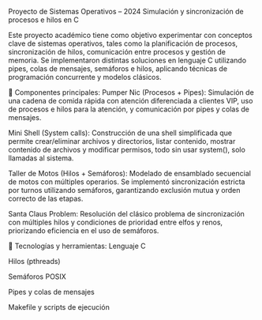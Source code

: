 Proyecto de Sistemas Operativos – 2024
Simulación y sincronización de procesos e hilos en C

Este proyecto académico tiene como objetivo experimentar con conceptos clave de sistemas operativos, tales como la planificación de procesos, sincronización de hilos, comunicación entre procesos y gestión de memoria. 
Se implementaron distintas soluciones en lenguaje C utilizando pipes, colas de mensajes, semáforos e hilos, aplicando técnicas de programación concurrente y modelos clásicos.

🧪 Componentes principales:
Pumper Nic (Procesos + Pipes): Simulación de una cadena de comida rápida con atención diferenciada a clientes VIP, uso de procesos e hilos para la atención, y comunicación por pipes y colas de mensajes.

Mini Shell (System calls): Construcción de una shell simplificada que permite crear/eliminar archivos y directorios, listar contenido, mostrar contenido de archivos y modificar permisos, todo sin usar system(), solo llamadas al sistema.

Taller de Motos (Hilos + Semáforos): Modelado de ensamblado secuencial de motos con múltiples operarios. Se implementó sincronización estricta por turnos utilizando semáforos, garantizando exclusión mutua y orden correcto de las etapas.

Santa Claus Problem: Resolución del clásico problema de sincronización con múltiples hilos y condiciones de prioridad entre elfos y renos, priorizando eficiencia en el uso de semáforos.

🔧 Tecnologías y herramientas:
Lenguaje C

Hilos (pthreads)

Semáforos POSIX

Pipes y colas de mensajes

Makefile y scripts de ejecución
